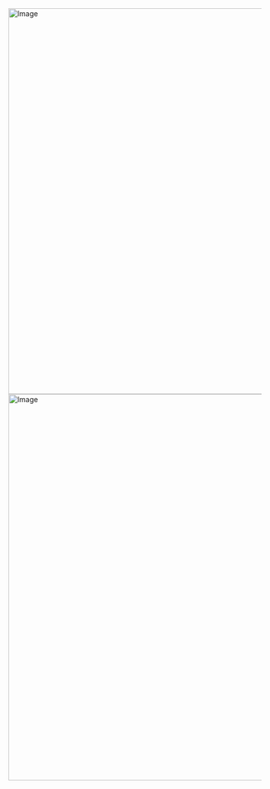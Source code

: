 <img width="1365" height="766" alt="Image" src="https://github.com/user-attachments/assets/b63e8a62-b7e1-4be0-aab2-4bdef617913f" />

<img width="1365" height="767" alt="Image" src="https://github.com/user-attachments/assets/1bf14fc8-67f0-413f-9a08-6f1f3eccc98b" />
